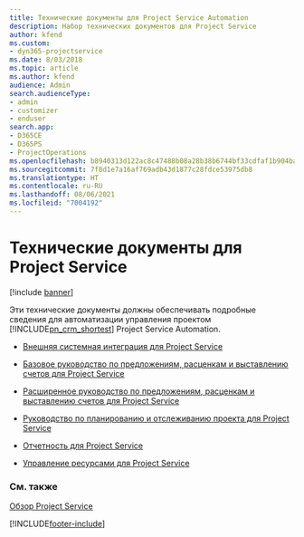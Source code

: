 ```yaml
---
title: Технические документы для Project Service Automation
description: Набор технических документов для Project Service
author: kfend
ms.custom:
- dyn365-projectservice
ms.date: 8/03/2018
ms.topic: article
ms.author: kfend
audience: Admin
search.audienceType:
- admin
- customizer
- enduser
search.app:
- D365CE
- D365PS
- ProjectOperations
ms.openlocfilehash: b8940313d122ac8c47488b08a28b38b6744bf33cdfaf1b904ba184bd9956c369
ms.sourcegitcommit: 7f8d1e7a16af769adb43d1877c28fdce53975db8
ms.translationtype: HT
ms.contentlocale: ru-RU
ms.lasthandoff: 08/06/2021
ms.locfileid: "7004192"
---
```

# <a name="white-papers-for-project-service"></a>Технические документы для Project Service

[!include [banner](../includes/psa-now-project-operations.md)]

Эти технические документы должны обеспечивать подробные сведения для автоматизации управления проектом [!INCLUDE[pn_crm_shortest](../includes/pn-crm-shortest.md)] Project Service Automation.

-   [Внешняя системная интеграция для Project Service](https://go.microsoft.com/fwlink/?LinkId=825445)

-   [Базовое руководство по предложениям, расценкам и выставлению счетов для Project Service](https://go.microsoft.com/fwlink/?LinkId=825241)

-   [Расширенное руководство по предложениям, расценкам и выставлению счетов для Project Service](https://go.microsoft.com/fwlink/?LinkId=825242)

-   [Руководство по планированию и отслеживанию проекта для Project Service](https://go.microsoft.com/fwlink/?LinkId=825243)

-   [Отчетность для Project Service](https://go.microsoft.com/fwlink/?LinkId=825446)

-   [Управление ресурсами для Project Service](https://go.microsoft.com/fwlink/?LinkId=825244)

### <a name="see-also"></a>См. также
 [Обзор Project Service](../psa/overview.md)


[!INCLUDE[footer-include](../includes/footer-banner.md)]